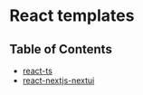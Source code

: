 # React templates

## Table of Contents

- [react-ts](https://runow.dev/guide/react.html#react-typescript)
- [react-nextjs-nextui](https://runow.dev/guide/react.html#react-next-js-nextui)
